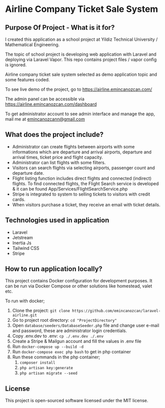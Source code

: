 # Airline Company Ticket Sale System

## Purpose Of Project - What is it for? 
I created this application as a school project at Yildiz Technical University / Mathematical Engineering.

The topic of school project is developing web application with Laravel and deploying via Laravel Vapor. This repo contains project files / vapor config is ignored.

Airline company ticket sale system selected as demo application topic and some features coded.

To see live demo of the project, go to https://airline.emincanozcan.com/

The admin panel can be accessible via https://airline.emincanozcan.com/dashboard

To get administrator account to see admin interface and manage the app, mail me at emincanozcann@gmail.com
## What does the project include?
* Administrator can create flights between airports with some informations which are departure and arrival airports, departure and arrival times, ticket price and flight capacity.
* Administrator can list flights with some filters.
* Visitors can search flights via selecting airports, passenger count and departure date.
* Flight listing function includes direct flights and connected (indirect) flights. To find connected flights, the Flight Search service is developed & it can be found App/Services/FlightSearchService.php 
* Stripe is integrated to system to selling tickets to visitors with credit cards.
* When visitors purchase a ticket, they receive an email with ticket details.
## Technologies used in application
* Laravel
* Jetstream
* Inertia Js
* Tailwind CSS
* Stripe
## How to run application locally?
This project contains Docker configuration for development purposes. It can be run via Docker Compose or other solutions like homestead, valet etc.

To run with docker;

1. Clone the project: `git clone https://github.com/emincanozcan/laravel-airline.git`
2. Go to project root directory: `cd "ProjectDirectory"` 
3. Open `database/seeders/DatabaseSeeder.php` file and change user e-mail and password, these are administrator login credentials.
4. Copy .env.dev to .env: `cp ./.env.dev ./.env`
5. Create a Stripe & Mailgun account and fill the values in .env file
6. Run `docker-compose up --build -d`
7. Run `docker-compose exec php bash` to get in php container
8. Run these commands in the php container;
   1. `composer install`
   2. `php artisan key:generate`
   3. `php artisan migrate --seed`

## License
This project is open-sourced software licensed under the MIT license.
